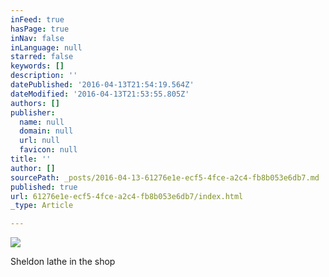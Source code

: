 ```yaml
---
inFeed: true
hasPage: true
inNav: false
inLanguage: null
starred: false
keywords: []
description: ''
datePublished: '2016-04-13T21:54:19.564Z'
dateModified: '2016-04-13T21:53:55.805Z'
authors: []
publisher:
  name: null
  domain: null
  url: null
  favicon: null
title: ''
author: []
sourcePath: _posts/2016-04-13-61276e1e-ecf5-4fce-a2c4-fb8b053e6db7.md
published: true
url: 61276e1e-ecf5-4fce-a2c4-fb8b053e6db7/index.html
_type: Article

---
```

![](https://the-grid-user-content.s3-us-west-2.amazonaws.com/2b1a0bbb-71d7-44ca-b1fe-5cc839d64d21.jpg)

Sheldon lathe in the shop